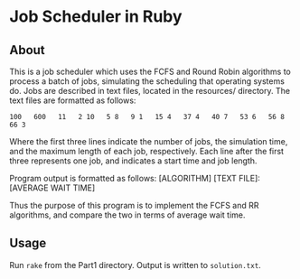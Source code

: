 # Job Scheduler in Ruby

## About
This is a job scheduler which uses the FCFS and Round Robin algorithms to process a batch of jobs, simulating the scheduling that operating systems do.
Jobs are described in text files, located in the resources/ directory. The text files are formatted as follows:

`100  
600  
11  
2 10  
5 8  
9 1  
15 4  
37 4  
40 7  
53 6  
56 8  
66 3`  

Where the first three lines indicate the number of jobs, the simulation time, and the maximum length of each job, respectively.
Each line after the first three represents one job, and indicates a start time and job length.

Program output is formatted as follows:
[ALGORITHM] [TEXT FILE]: [AVERAGE WAIT TIME]

Thus the purpose of this program is to implement the FCFS and RR algorithms, and compare the two in terms of average wait time.

## Usage

Run `rake` from the Part1 directory. Output is written to `solution.txt`.
